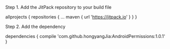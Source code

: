 Step 1. Add the JitPack repository to your build file 

allprojects {
		repositories {
			...
			maven { url 'https://jitpack.io' }
		}
	}
  
Step 2. Add the dependency

dependencies {
	             compile 'com.github.hongyangJia:AndroidPermissions:1.0.1'
	}
